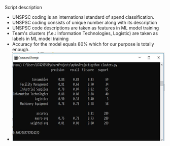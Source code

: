 <p>Script description</p>
<ul>
  <li>UNSPSC coding is an international standard of spend classification.</li>
  <li>UNSPSC coding consists of unique number along with its description</li>
  <li>UNSPSC code descriptions are taken as features in ML model training</li>
  <li>Team's clusters (f.e.: Information Technologies, Logistic) are taken as labels in ML model training</li>
  <li>Accuracy for the model equals 80% which for our purpose is totally enough.</li>
  <li><img src="images/ml_outcome.JPG" width="700" height="280"></li>
</ul>


